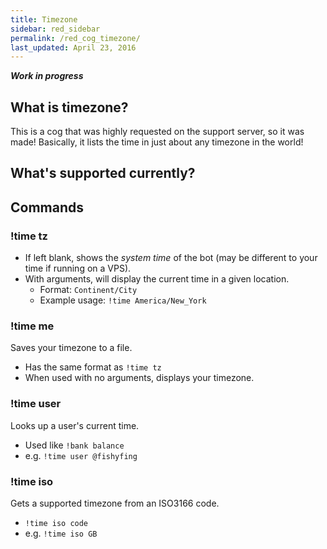 ```yaml
---
title: Timezone
sidebar: red_sidebar
permalink: /red_cog_timezone/
last_updated: April 23, 2016 
---
```


***Work in progress***

## What is timezone?

This is a cog that was highly requested on the support server, so it was made! Basically, it lists the time in just about any timezone in the world!

## What's supported currently?

## Commands

### !time tz

+ If left blank, shows the *system time* of the bot (may be different to your time if running on a VPS).
+ With arguments, will display the current time in a given location.
  + Format: `Continent/City`
  + Example usage: `!time America/New_York`

### !time me

Saves your timezone to a file.  
+ Has the same format as `!time tz`
+ When used with no arguments, displays your timezone.

### !time user

Looks up a user's current time.  
+ Used like `!bank balance`
+ e.g. `!time user @fishyfing`

### !time iso

Gets a supported timezone from an ISO3166 code.  
+ `!time iso code`
+ e.g. `!time iso GB`